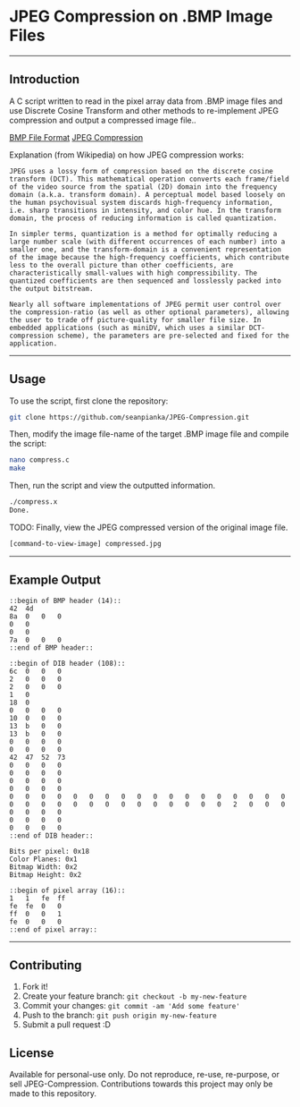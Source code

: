 # JPEG Compression on .BMP Image Files
---

## Introduction

A C script written to read in the pixel array data from .BMP image files and use Discrete Cosine Transform and other methods to re-implement JPEG compression and output a compressed image file..

[BMP File Format](https://en.wikipedia.org/wiki/BMP_file_format)
[JPEG Compression](https://en.wikipedia.org/wiki/JPEG)


Explanation (from Wikipedia) on how JPEG compression works:
```
JPEG uses a lossy form of compression based on the discrete cosine transform (DCT). This mathematical operation converts each frame/field of the video source from the spatial (2D) domain into the frequency domain (a.k.a. transform domain). A perceptual model based loosely on the human psychovisual system discards high-frequency information, i.e. sharp transitions in intensity, and color hue. In the transform domain, the process of reducing information is called quantization. 

In simpler terms, quantization is a method for optimally reducing a large number scale (with different occurrences of each number) into a smaller one, and the transform-domain is a convenient representation of the image because the high-frequency coefficients, which contribute less to the overall picture than other coefficients, are characteristically small-values with high compressibility. The quantized coefficients are then sequenced and losslessly packed into the output bitstream. 

Nearly all software implementations of JPEG permit user control over the compression-ratio (as well as other optional parameters), allowing the user to trade off picture-quality for smaller file size. In embedded applications (such as miniDV, which uses a similar DCT-compression scheme), the parameters are pre-selected and fixed for the application.
```

---

## Usage

To use the script, first clone the repository:

```bash
git clone https://github.com/seanpianka/JPEG-Compression.git
```

Then, modify the image file-name of the target .BMP image file and compile the script:

```bash
nano compress.c
make
```

Then, run the script and view the outputted information.

```bash
./compress.x
Done.
```

TODO: 
Finally, view the JPEG compressed version of the original image file.

```bash
[command-to-view-image] compressed.jpg
```

---

## Example Output

```
::begin of BMP header (14)::
42 	4d 	
8a 	0 	0 	0 	
0 	0 	
0 	0 	
7a 	0 	0 	0 	
::end of BMP header::

::begin of DIB header (108)::
6c 	0 	0 	0 	
2 	0 	0 	0 	
2 	0 	0 	0 	
1 	0 	
18 	0 	
0 	0 	0 	0 	
10 	0 	0 	0 	
13 	b 	0 	0 	
13 	b 	0 	0 	
0 	0 	0 	0 	
0 	0 	0 	0 	
42 	47 	52 	73 	
0 	0 	0 	0 	
0 	0 	0 	0 	
0 	0 	0 	0 	
0 	0 	0 	0 	
0 	0 	0 	0 	0 	0 	0 	0 	0 	0 	0 	0 	0 	0 	0 	0 	0 	0 	0 	0 	0 	0 	0 	0 	0 	0 	0 	0 	0 	0 	0 	0 	2 	0 	0 	0 	
0 	0 	0 	0 	
0 	0 	0 	0 	
0 	0 	0 	0 	
::end of DIB header::

Bits per pixel: 0x18
Color Planes: 0x1
Bitmap Width: 0x2
Bitmap Height: 0x2

::begin of pixel array (16)::
1 	1 	fe 	ff 	
fe 	fe 	0 	0 	
ff 	0 	0 	1 	
fe 	0 	0 	0 	
::end of pixel array::
```

---

## Contributing

1. Fork it!
2. Create your feature branch: `git checkout -b my-new-feature`
3. Commit your changes: `git commit -am 'Add some feature'`
4. Push to the branch: `git push origin my-new-feature`
5. Submit a pull request :D

## License

Available for personal-use only. Do not reproduce, re-use, re-purpose, or sell
JPEG-Compression. Contributions towards this project may only be made to this repository.

